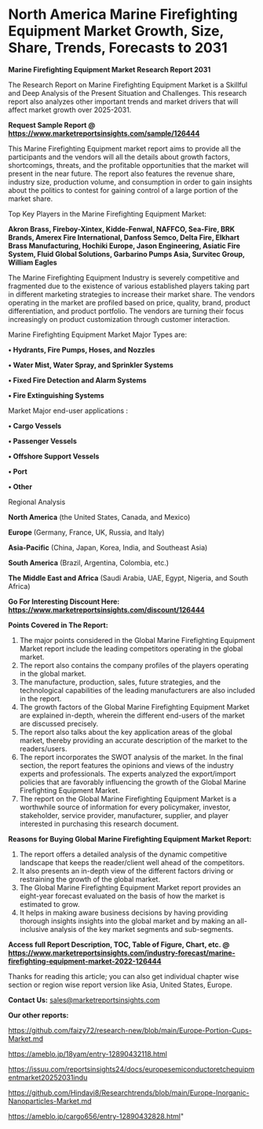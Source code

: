 # North America Marine Firefighting Equipment Market Growth, Size, Share, Trends, Forecasts to 2031

<strong>Marine Firefighting Equipment Market Research Report 2031</strong>

The Research Report on Marine Firefighting Equipment Market is a Skillful and Deep Analysis of the Present Situation and Challenges. This research report also analyzes other important trends and market drivers that will affect market growth over 2025-2031.

<strong>Request Sample Report @ <a href=https://www.marketreportsinsights.com/sample/126444>https://www.marketreportsinsights.com/sample/126444</a></strong>

This Marine Firefighting Equipment market report aims to provide all the participants and the vendors will all the details about growth factors, shortcomings, threats, and the profitable opportunities that the market will present in the near future. The report also features the revenue share, industry size, production volume, and consumption in order to gain insights about the politics to contest for gaining control of a large portion of the market share.

Top Key Players in the Marine Firefighting Equipment Market:

<strong>Akron Brass, Fireboy-Xintex, Kidde-Fenwal, NAFFCO, Sea-Fire, BRK Brands, Amerex Fire International, Danfoss Semco, Delta Fire, Elkhart Brass Manufacturing, Hochiki Europe, Jason Engineering, Asiatic Fire System, Fluid Global Solutions, Garbarino Pumps Asia, Survitec Group, William Eagles</strong>

The Marine Firefighting Equipment Industry is severely competitive and fragmented due to the existence of various established players taking part in different marketing strategies to increase their market share. The vendors operating in the market are profiled based on price, quality, brand, product differentiation, and product portfolio. The vendors are turning their focus increasingly on product customization through customer interaction.

Marine Firefighting Equipment Market Major Types are:

<strong>• Hydrants, Fire Pumps, Hoses, and Nozzles

• Water Mist, Water Spray, and Sprinkler Systems

• Fixed Fire Detection and Alarm Systems

• Fire Extinguishing Systems</strong>

Market Major end-user applications :

<strong>• Cargo Vessels

• Passenger Vessels

• Offshore Support Vessels

• Port

• Other</strong>

Regional Analysis

</u><strong><b>North America</b></strong> (the United States, Canada, and Mexico)

<strong><b>Europe </b></strong>(Germany, France, UK, Russia, and Italy)

<strong><b>Asia-Pacific</b></strong> (China, Japan, Korea, India, and Southeast Asia)

<strong><b>South America</b></strong> (Brazil, Argentina, Colombia, etc.)

<strong><b>The Middle East and Africa</b></strong> (Saudi Arabia, UAE, Egypt, Nigeria, and South Africa)

<strong>Go For Interesting Discount Here: <a href=https://www.marketreportsinsights.com/discount/126444>https://www.marketreportsinsights.com/discount/126444</a></strong>

<strong>Points Covered in The Report:</strong>
<ol>
  <li>The major points considered in the Global Marine Firefighting Equipment Market report include the leading competitors operating in the global market.</li>
  <li>The report also contains the company profiles of the players operating in the global market.</li>
  <li>The manufacture, production, sales, future strategies, and the technological capabilities of the leading manufacturers are also included in the report.</li>
  <li>The growth factors of the Global Marine Firefighting Equipment Market are explained in-depth, wherein the different end-users of the market are discussed precisely.</li>
  <li>The report also talks about the key application areas of the global market, thereby providing an accurate description of the market to the readers/users.</li>
  <li>The report incorporates the SWOT analysis of the market. In the final section, the report features the opinions and views of the industry experts and professionals. The experts analyzed the export/import policies that are favorably influencing the growth of the Global Marine Firefighting Equipment Market.</li>
  <li>The report on the Global Marine Firefighting Equipment Market is a worthwhile source of information for every policymaker, investor, stakeholder, service provider, manufacturer, supplier, and player interested in purchasing this research document.</li>
</ol>
<strong>Reasons for Buying Global Marine Firefighting Equipment Market Report:</strong>

<ol>
  <li>The report offers a detailed analysis of the dynamic competitive landscape that keeps the reader/client well ahead of the competitors.</li>
  <li>It also presents an in-depth view of the different factors driving or restraining the growth of the global market.</li>
  <li>The Global Marine Firefighting Equipment Market report provides an eight-year forecast evaluated on the basis of how the market is estimated to grow.</li>
  <li>It helps in making aware business decisions by having providing thorough insights insights into the global market and by making an all-inclusive analysis of the key market segments and sub-segments.</li>
</ol>
<strong>Access full Report Description, TOC, Table of Figure, Chart, etc. @ <a href=https://www.marketreportsinsights.com/industry-forecast/marine-firefighting-equipment-market-2022-126444>https://www.marketreportsinsights.com/industry-forecast/marine-firefighting-equipment-market-2022-126444</a></strong>


Thanks for reading this article; you can also get individual chapter wise section or region wise report version like Asia, United States, Europe.

<strong>Contact Us:</strong>
sales@marketreportsinsights.com

<strong>Our other reports:</strong>

<a href=https://github.com/faizy72/research-new/blob/main/Europe-Portion-Cups-Market.md>https://github.com/faizy72/research-new/blob/main/Europe-Portion-Cups-Market.md</a>

<a href=https://ameblo.jp/18yam/entry-12890432118.html>https://ameblo.jp/18yam/entry-12890432118.html</a>

<a href=https://issuu.com/reportsinsights24/docs/europesemiconductoretchequipmentmarket20252031indu>https://issuu.com/reportsinsights24/docs/europesemiconductoretchequipmentmarket20252031indu</a>

<a href=https://github.com/Hindavi8/Researchtrends/blob/main/Europe-Inorganic-Nanoparticles-Market.md>https://github.com/Hindavi8/Researchtrends/blob/main/Europe-Inorganic-Nanoparticles-Market.md</a>

<a href=https://ameblo.jp/cargo656/entry-12890432828.html>https://ameblo.jp/cargo656/entry-12890432828.html</a>"
